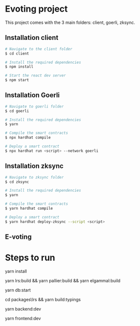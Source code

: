 # Evoting project

This project comes with the 3 main folders: client, goerli, zksync.

## Installation client
```sh
# Navigate to the client folder
$ cd client 
```

```sh
# Install the required dependencies
$ npm install 
```

```sh
# Start the react dev server
$ npm start 
```
## Installation Goerli
```sh
# Navigate to goerli folder
$ cd goerli 
```

```sh
# Install the required dependencies
$ yarn  
```

```sh
# Compile the smart contracts
$ npx hardhat compile
```

```sh
# Deploy a smart contract
$ npx hardhat run <script> --network goerli
```
## Installation zksync
```sh
# Navigate to zksync folder
$ cd zksync 
```

```sh
# Install the required dependencies
$ yarn  
```

```sh
# Compile the smart contracts
$ yarn hardhat compile
```

```sh
# Deploy a smart contract
$ yarn hardhat deploy-zksync --script <script>
```

## E-voting 

# Steps to run 

yarn install

yarn lrs:build && yarn pallier:build && yarn elgammal:build

yarn db:start

cd packages\lrs && yarn build:typings 

yarn backend:dev
 
yarn frontend:dev


